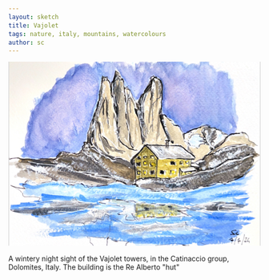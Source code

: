 ```yaml
---
layout: sketch
title: Vajolet
tags: nature, italy, mountains, watercolours
author: sc
---
```


![Vajolet](/img/sketches/vajolet.jpg)

A wintery night sight of the Vajolet towers, in the Catinaccio group, Dolomites, Italy. The building is the Re Alberto "hut"
